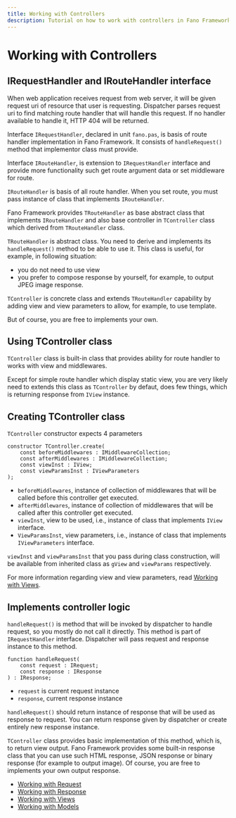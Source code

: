 ```yaml
---
title: Working with Controllers
description: Tutorial on how to work with controllers in Fano Framework
---
```


<h1 class="major">Working with Controllers</h1>

## IRequestHandler and IRouteHandler interface

When web application receives request from web server, it will be given
request uri of resource that user is requesting.
Dispatcher parses request uri to find matching route handler that will handle this request. If no handler available to handle it, HTTP 404 will be returned.

Interface `IRequestHandler`, declared in unit `fano.pas`, is basis of route handler implementation in Fano Framework. It consists of `handleRequest()` method that implementor class must provide.

Interface `IRouteHandler`, is extension to `IRequestHandler` interface and provide more functionality such get route argument data or set middleware for route.

`IRouteHandler` is basis of all route handler. When you set route, you must pass instance of class that implements `IRouteHandler`.

Fano Framework provides `TRouteHandler` as base abstract class that implements `IRouteHandler` and also base controller in `TController` class which derived from `TRouteHandler` class.

`TRouteHandler` is abstract class. You need to derive and implements its `handleRequest()` method to be able to use it. This class is useful, for example, in following situation:

- you do not need to use view
- you prefer to compose response by yourself, for example, to output JPEG image response.

`TController` is concrete class and extends `TRouteHandler` capability by adding view and view parameters to allow, for example, to use template.

But of course, you are free to implements your own.

## Using TController class

`TController` class is built-in class that provides ability for route handler to works with view and middlewares.

Except for simple route handler which display static view, you are very likely need to extends this class as `TController` by defaut, does few things, which is
returning response from `IView` instance.

## Creating TController class

`TController` constructor expects 4 parameters

```
constructor TController.create(
    const beforeMiddlewares : IMiddlewareCollection;
    const afterMiddlewares : IMiddlewareCollection;
    const viewInst : IView;
    const viewParamsInst : IViewParameters
);
```

- `beforeMiddlewares`, instance of collection of middlewares that will be called
before this controller get executed.
- `afterMiddlewares`, instance of collection of middlewares that will be called
after this controller get executed.
- `viewInst`, view to be used, i.e., instance of class that implements `IView` interface.
- `ViewParamsInst`, view parameters, i.e., instance of class that implements `IViewParameters` interface.

`viewInst` and `viewParamsInst` that you pass during class construction, will be available from inherited class as `gView` and `viewParams` respectively.

For more information regarding view and view parameters, read [Working with Views](/working-with-views).

## Implements controller logic

`handleRequest()` is method that will be invoked by dispatcher to handle request, so you mostly do not call it directly.
This method is part of `IRequestHandler` interface. Dispatcher will pass request and response instance to this method.

```
function handleRequest(
    const request : IRequest;
    const response : IResponse
) : IResponse;
```

- `request` is current request instance
- `response`, current response instance

`handleRequest()` should return instance of response that will be used as response to request. You can return response given by dispatcher or create entirely new response instance.


`TController` class provides basic implementation of this method, which is, to return view output. Fano Framework provides some built-in response class that you can use such HTML response, JSON response or binary response (for example to output image). Of course, you are free to implements your own output response.

- [Working with Request](/working-with-request)
- [Working with Response](/working-with-response)
- [Working with Views](/working-with-views)
- [Working with Models](/working-with-models)
